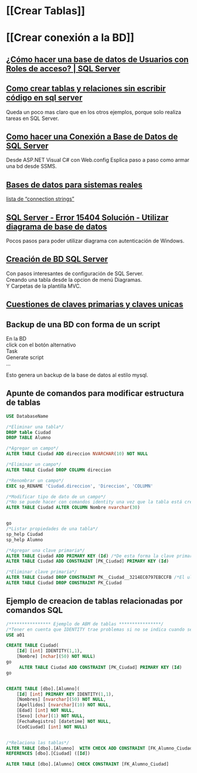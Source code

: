 
# [[Crear Tablas]]

# [[Crear conexión a la BD]]



## [¿Cómo hacer una base de datos de Usuarios con Roles de acceso? | SQL Server](https://www.youtube.com/watch?v=Xrbl6Xgmi-Q)

## [Como crear tablas y relaciones sin escribir código en sql server](https://www.youtube.com/watch?v=EnFrBZOoa38)

Queda un poco mas claro que en los otros ejemplos, porque solo realiza tareas en SQL Server.

## [Como hacer una Conexión a Base de Datos de SQL Server](https://www.youtube.com/watch?v=1FB_X3adKpQ&list=PL2xycGX1pDXPNeqFPVLajQ4D-KXBd6tQD&index=3)

Desde ASP.NET Visual C# con Web.config
Esplica paso a paso como armar una bd desde SSMS.

## [Bases de datos para sistemas reales](https://www.youtube.com/watch?v=22DVuSmQpNw&list=PLWYKfSbdsjJg3xAytcOjOJuty7VQ4Y5r7)

[ lista de “connection strings”](https://www.connectionstrings.com/sql-server/)

## [SQL Server - Error 15404 Solución - Utilizar diagrama de base de datos](https://www.youtube.com/watch?v=YgfxBywoPHs)

Pocos pasos para poder utilizar diagrama con autenticación de Windows.

## [Creación de BD SQL Server](https://www.youtube.com/watch?v=fxDVA8wXzb8&list=PL8neH3UPvUd4i9r9NHhhuGvtg8sxNDD-m&index=4)

Con pasos interesantes de configuración de SQL Server.  
Creando una tabla desde la opcion de menú Diagramas.  
Y Carpetas de la plantilla MVC.  

## [Cuestiones de claves primarias y claves unicas](https://www.youtube.com/watch?v=QFfZdIZZEpQ&list=PLYAyQauAPx8nUhTpsDF8x3bSDvMWQAsZ5&index=21)

## Backup de una BD con forma de un script

En la BD  
click con el botón alternativo   
Task  
Generate script  
...

Esto genera un backup de la base de datos al estilo mysql.  







## Apunte de comandos para modificar estructura de tablas

~~~ sql
USE DatabaseName

/*Eliminar una tabla*/
DROP table Ciudad
DROP TABLE Alumno

/*Agregar un campo*/
ALTER TABLE Ciudad ADD direccion NVARCHAR(10) NOT NULL

/*Eliminar un campo*/
ALTER TABLE Ciudad DROP COLUMN direccion

/*Renombrar un campo*/
EXEC sp_RENAME 'Ciudad.direccion', 'Direccion', 'COLUMN'

/*Modificar tipo de dato de un campo*/
/*No se puede hacer con comandos identity una vez que la tabla está creada, solo desde SSMS*/
ALTER TABLE Ciudad ALTER COLUMN Nombre nvarchar(30)


go
/*Listar propiedades de una tabla*/
sp_help Ciudad
sp_help Alumno

/*Agregar una clave primaria*/
ALTER TABLE Ciudad ADD PRIMARY KEY (Id) /*De esta forma la clave primaria toma un nombre aleatorio*/
ALTER TABLE Ciudad ADD CONSTRAINT [PK_Ciudad] PRIMARY KEY (Id)

/*Eliminar clave primaria*/
ALTER TABLE Ciudad DROP CONSTRAINT PK__Ciudad__3214EC0797EBCCFB /*El ultimo parámetro es el nombre interno de la clave primaria*/
ALTER TABLE Ciudad DROP CONSTRAINT PK_Ciudad
~~~

## Ejemplo de creacion de tablas relacionadas por comandos SQL

~~~ sql
/**************** Ejemplo de ABM de tablas ****************/
/*Tener en cuenta que IDENTITY trae problemas si no se indica cuando se crea el campo*/
USE a01

CREATE TABLE Ciudad(
	[Id] [int] IDENTITY(1,1),
	[Nombre] [nchar](50) NOT NULL)
go
	 ALTER TABLE Ciudad ADD CONSTRAINT [PK_Ciudad] PRIMARY KEY (Id)
go		


CREATE TABLE [dbo].[Alumno](
	[Id] [int] PRIMARY KEY IDENTITY(1,1),
	[Nombres] [nvarchar](50) NOT NULL,
	[Apellidos] [nvarchar](10) NOT NULL,
	[Edad] [int] NOT NULL,
	[Sexo] [char](1) NOT NULL,
	[FechaRegistro] [datetime] NOT NULL,
	[CodCiudad] [int] NOT NULL)


/*Relaciona las tablas*/
ALTER TABLE [dbo].[Alumno]  WITH CHECK ADD CONSTRAINT [FK_Alumno_Ciudad] FOREIGN KEY([CodCiudad])
REFERENCES [dbo].[Ciudad] ([Id])

ALTER TABLE [dbo].[Alumno] CHECK CONSTRAINT [FK_Alumno_Ciudad]

~~~